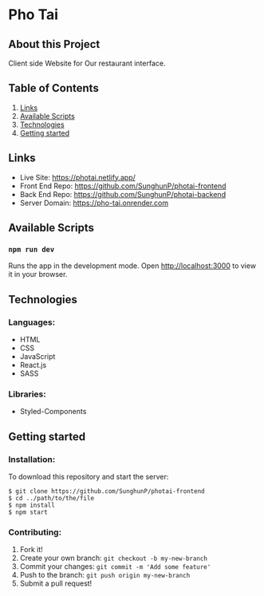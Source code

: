# Pho Tai
## About this Project
Client side Website for Our restaurant interface.

## Table of Contents
1. [Links](#links)
2. [Available Scripts](#available-scripts) 
3. [Technologies](#project-idea)
4. [Getting started](#getting-started)

## Links
- Live Site: https://photai.netlify.app/
- Front End Repo: https://github.com/SunghunP/photai-frontend
- Back End Repo: https://github.com/SunghunP/photai-backend
- Server Domain: https://pho-tai.onrender.com

## Available Scripts
### `npm run dev`

Runs the app in the development mode.
Open [http://localhost:3000](http://localhost:3000) to view it in your browser.

## Technologies 
### Languages:
- HTML
- CSS
- JavaScript
- React.js
- SASS

### Libraries:
- Styled-Components

## Getting started
### Installation:
To download this repository and start the server:

```
$ git clone https://github.com/SunghunP/photai-frontend
$ cd ../path/to/the/file
$ npm install
$ npm start
```

### Contributing:
1. Fork it!
2. Create your own branch: `git checkout -b my-new-branch`
3. Commit your changes: `git commit -m 'Add some feature'`
4. Push to the branch: `git push origin my-new-branch`
5. Submit a pull request! 
